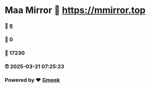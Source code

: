 # Maa Mirror :link: https://mmirror.top 
### :page_facing_up: [6](https://mmirror.top/tag.html) 
### :speech_balloon: 0 
### :hibiscus: 17230 
### :alarm_clock: 2025-03-21 07:25:23 
### Powered by :heart: [Gmeek](https://github.com/Meekdai/Gmeek)
